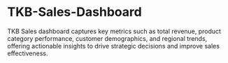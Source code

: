 # TKB-Sales-Dashboard
TKB Sales dashboard captures key metrics such as total revenue, product category performance, customer demographics, and regional trends, offering actionable insights to drive strategic decisions and improve sales effectiveness.
